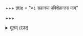 +++
title = "०८ सहानया प्रविशेहान्तरा माम्"

+++
<details><summary>मूलम् (GR)</summary>

+++(abcd- = PSK 20.48.8, e- not found in PSK (= PS 20.38.7f ∼ PSK 20.37.8a))+++सहानया प्रविशेहान्तरा माम् ।  
विशन्त्य् एहि प्रविशन्त्य् एह्य्  
आ मा विश प्र मा विश्- +++(viśa)+++  
-ओप त्वा ह्वय उप मा ह्वयस्व ।  
नरिष्टा नाम वा असि ॥
</details>